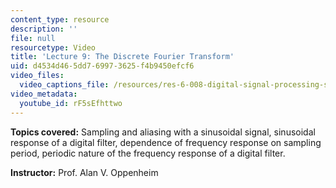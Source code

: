 ```yaml
---
content_type: resource
description: ''
file: null
resourcetype: Video
title: 'Lecture 9: The Discrete Fourier Transform'
uid: d4534d46-5dd7-6997-3625-f4b9450efcf6
video_files:
  video_captions_file: /resources/res-6-008-digital-signal-processing-spring-2011/video-lectures/lecture-9-the-discrete-fourier-transform/rF5sEfhttwo.vtt
video_metadata:
  youtube_id: rF5sEfhttwo
---
```


**Topics covered:** Sampling and aliasing with a sinusoidal signal, sinusoidal response of a digital filter, dependence of frequency response on sampling period, periodic nature of the frequency response of a digital filter.

**Instructor:** Prof. Alan V. Oppenheim
